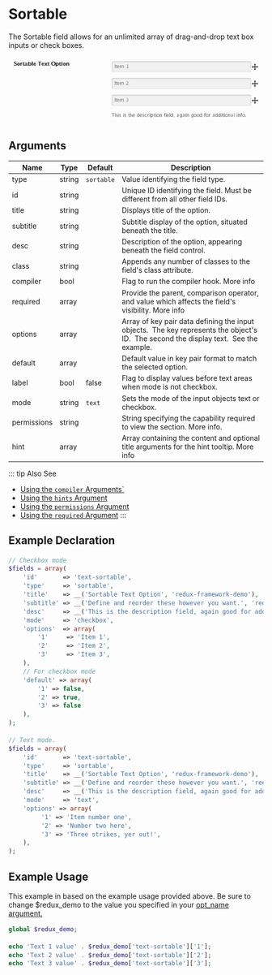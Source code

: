# Sortable

The Sortable field allows for an unlimited array of drag-and-drop text box inputs or check boxes.

<span style="display:block;text-align:center">![](./img/sortable.png)</span>

## Arguments
|Name|Type|Default|Description|
|--- |--- |--- |--- |
|type|string|`sortable`|Value identifying the field type.|
|id|string||Unique ID identifying the field. Must be different from all other field IDs.|
|title|string||Displays title of the option.|
|subtitle|string||Subtitle display of the option, situated beneath the title.|
|desc|string||Description of the option, appearing beneath the field control.|
|class|string||Appends any number of classes to the field's class attribute.|
|compiler|bool||Flag to run the compiler hook.  More info|
|required|array||Provide the parent, comparison operator, and value which affects the field's visibility.  More info|
|options|array||Array of key pair data defining the input objects.  The key represents the object's ID.  The second the display text.  See the example.|
|default|array||Default value in key pair format to match the selected option.|
|label|bool|false|Flag to display values before text areas when mode is not checkbox.|
|mode|string|`text`|Sets the mode of the input objects text or checkbox.|
|permissions|string||String specifying the capability required to view the section.   More info.|
|hint|array||Array containing the content and optional title arguments for the hint tooltip.  More info|

::: tip Also See
- [Using the `compiler` Arguments`](../guide/the-compiler-argument.md)
- [Using the `hints` Argument](../guide/the-hints-argument.md)
- [Using the `permissions` Argument](../guide/the-permissions-argument.md)
- [Using the `required` Argument](../guide/using-the-required-argument.md)
:::

## Example Declaration
```php
// Checkbox mode
$fields = array(
    'id'       => 'text-sortable',
    'type'     => 'sortable',
    'title'    => __('Sortable Text Option', 'redux-framework-demo'),
    'subtitle' => __('Define and reorder these however you want.', 'redux-framework-demo'),
    'desc'     => __('This is the description field, again good for additional info.', 'redux-framework-demo'),
    'mode'     => 'checkbox',
    'options'  => array(
        '1'     => 'Item 1',
        '2'     => 'Item 2',
        '3'     => 'Item 3',
    ),
    // For checkbox mode
    'default' => array(
        '1' => false,
        '2' => true,
        '3' => false
    ),
);

// Text mode.
$fields = array(
    'id'       => 'text-sortable',
    'type'     => 'sortable',
    'title'    => __('Sortable Text Option', 'redux-framework-demo'),
    'subtitle' => __('Define and reorder these however you want.', 'redux-framework-demo'),
    'desc'     => __('This is the description field, again good for additional info.', 'redux-framework-demo'),
    'mode'     => 'text',
    'options' => array(
         '1' => 'Item number one',
         '2' => 'Number two here',
         '3' => 'Three strikes, yer out!',
    ),
);
```
## Example Usage
This example in based on the example usage provided above. Be sure to change $redux_demo to the value you specified in your <a title="opt_name" href="/redux-framework/arguments/opt_name/">opt_name argument.</a>

```php
global $redux_demo;

echo 'Text 1 value' . $redux_demo['text-sortable']['1'];
echo 'Text 2 value' . $redux_demo['text-sortable']['2'];
echo 'Text 3 value' . $redux_demo['text-sortable']['3'];
```


